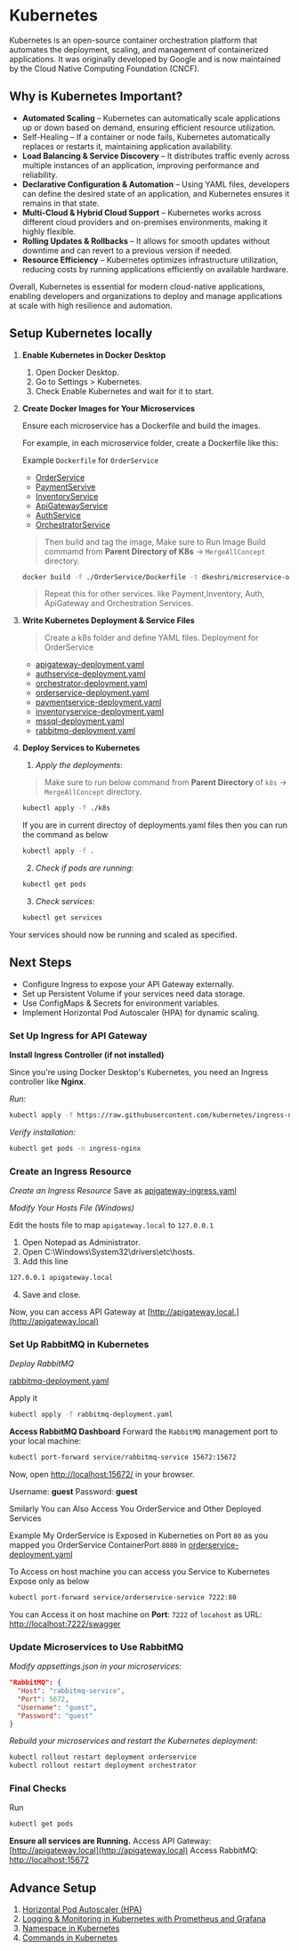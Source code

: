 # Kubernetes

Kubernetes is an open-source container orchestration platform that automates the deployment, scaling, and management of containerized applications. It was originally developed by Google and is now maintained by the Cloud Native Computing Foundation (CNCF).

## Why is Kubernetes Important?

* **Automated Scaling** – Kubernetes can automatically scale applications up or down based on demand, ensuring efficient resource utilization.
* Self-Healing – If a container or node fails, Kubernetes automatically replaces or restarts it, maintaining application availability.
* **Load Balancing & Service Discovery** – It distributes traffic evenly across multiple instances of an application, improving performance and reliability.
* **Declarative Configuration & Automation** – Using YAML files, developers can define the desired state of an application, and Kubernetes ensures it remains in that state.
* **Multi-Cloud & Hybrid Cloud Support** – Kubernetes works across different cloud providers and on-premises environments, making it highly flexible.
* **Rolling Updates & Rollbacks** – It allows for smooth updates without downtime and can revert to a previous version if needed.
* **Resource Efficiency** – Kubernetes optimizes infrastructure utilization, reducing costs by running applications efficiently on available hardware.

Overall, Kubernetes is essential for modern cloud-native applications, enabling developers and organizations to deploy and manage applications at scale with high resilience and automation.

## Setup Kubernetes locally 

1. **Enable Kubernetes in Docker Desktop**
    1. Open Docker Desktop.
    2. Go to Settings > Kubernetes.
    3. Check Enable Kubernetes and wait for it to start.

2. **Create Docker Images for Your Microservices**

    Ensure each microservice has a Dockerfile and build the images.

    For example, in each microservice folder, create a Dockerfile like this:

    Example `Dockerfile` for `OrderService`
    * [OrderService](../OrderService/Dockerfile)
    * [PaymentServive](../PaymentService/Dockerfile)
    * [InventoryService](../InventeryService/Dockerfile)
    * [ApiGatewayService](../ApiGateway/Dockerfile)
    * [AuthService](../AuthService/Dockerfile)
    * [OrchestratorService](../Orchestrator/Dockerfile)

    >Then build and tag the image, Make sure to Run Image Build commamd from **Parent Directory of K8s** -> `MergeAllConcept` directory.

    ```bash
    docker build -f ./OrderService/Dockerfile -t dkeshri/microservice-order-service:latest .
    ```
    > Repeat this for other services. like Payment,Inventory, Auth, ApiGateway and Orchestration Services.

3. **Write Kubernetes Deployment & Service Files**

    > Create a k8s folder and define YAML files.
    Deployment for OrderService

    * [apigateway-deployment.yaml](./apigateway-deployment.yaml)
    * [authservice-deployment.yaml](./authservice-deployment.yaml)
    * [orchestrator-deployment.yaml](./orchestrator-deployment.yaml)
    * [orderservice-deployment.yaml](./orderservice-deployment.yaml)
    * [paymentservice-deployment.yaml](./paymentservice-deployment.yaml)
    * [inventoryservice-deployment.yaml](./inventoryservice-deployment.yaml)
    * [mssql-deployment.yaml](./mssql-deployment.yaml)
    * [rabbitmq-deployment.yaml](./rabbitmq-deployment.yaml)

4. **Deploy Services to Kubernetes**
    
    1. *Apply the deployments*:
    > Make sure to run below command from **Parent Directory** of `k8s` -> `MergeAllConcept` directory.
    ```bash
    kubectl apply -f ./k8s
    ```
    If you are in current directoy of deployments.yaml files then you can run the command as below

    ```bash
    kubectl apply -f .
    ```

    2. *Check if pods are running*:
    ```bash
    kubectl get pods
    ```
    3. *Check services*:
    ```bash
    kubectl get services
    ```
Your services should now be running and scaled as specified.

## Next Steps

* Configure Ingress to expose your API Gateway externally.
* Set up Persistent Volume if your services need data storage.
* Use ConfigMaps & Secrets for environment variables.
* Implement Horizontal Pod Autoscaler (HPA) for dynamic scaling.

### Set Up Ingress for API Gateway

**Install Ingress Controller (if not installed)**

Since you're using Docker Desktop's Kubernetes, you need an Ingress controller like **Nginx**.

*Run:*

```bash
kubectl apply -f https://raw.githubusercontent.com/kubernetes/ingress-nginx/main/deploy/static/provider/cloud/deploy.yaml
```
*Verify installation:*
```bash
kubectl get pods -n ingress-nginx
```

### Create an Ingress Resource
*Create an Ingress Resource*
Save as [apigateway-ingress.yaml](./apigateway-ingress.yaml)


*Modify Your Hosts File (Windows)*

Edit the hosts file to map `apigateway.local` to `127.0.0.1`

1. Open Notepad as Administrator.
2. Open C:\Windows\System32\drivers\etc\hosts.
3. Add this line
```bash
127.0.0.1 apigateway.local
```
4. Save and close.

Now, you can access API Gateway at [http://apigateway.local.](http://apigateway.local)


### Set Up RabbitMQ in Kubernetes

*Deploy RabbitMQ*

[rabbitmq-deployment.yaml](./rabbitmq-deployment.yaml)

Apply it

```bash
kubectl apply -f rabbitmq-deployment.yaml
```

**Access RabbitMQ Dashboard**
Forward the `RabbitMQ` management port to your local machine:

```bash
kubectl port-forward service/rabbitmq-service 15672:15672
```
Now, open [http://localhost:15672/](http://localhost:15672/) in your browser.

Username: **guest**
Password: **guest**


Smilarly You can Also Access You OrderService and Other Deployed Services

Example My OrderService is Exposed in Kuberneties on Port `80` as you mapped you OrderService ContainerPort `8080` in  [orderservice-deployment.yaml](./orderservice-deployment.yaml)

To Access on host machine you can access you Service to Kubernetes Expose only as below

```bash
kubectl port-forward service/orderservice-service 7222:80 
```
You can Access it on host machine on **Port**: `7222` of `locahost` as URL: [http://localhost:7222/swagger](http://localhost:7222/swagger)


### Update Microservices to Use RabbitMQ

*Modify appsettings.json in your microservices:*

```json
"RabbitMQ": {
  "Host": "rabbitmq-service",
  "Port": 5672,
  "Username": "guest",
  "Password": "guest"
}
```
*Rebuild your microservices and restart the Kubernetes deployment:*

```bash
kubectl rollout restart deployment orderservice
kubectl rollout restart deployment orchestrator
```

### Final Checks
Run
```bash
kubectl get pods
```

**Ensure all services are Running.**
Access API Gateway: [http://apigateway.local](http://apigateway.local)
Access RabbitMQ: [http://localhost:15672](http://localhost:15672)

## Advance Setup

1. [Horizontal Pod Autoscaler (HPA)](./hpa/README.md)
2. [Logging & Monitoring in Kubernetes with Prometheus and Grafana](./monitoring/README.md)
3. [Namespace in Kubernetes](./namespace/README.md)
4. [Commands in Kubernetes](./commands/README.md)